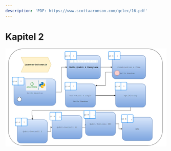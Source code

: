 ```yaml
---
description: 'PDF: https://www.scottaaronson.com/qclec/16.pdf'
---
```


# Kapitel 2

![](<../../../.gitbook/assets/grafik (12) (1) (1).png>)
